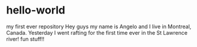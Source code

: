 # hello-world
my first ever repository
Hey guys my name is Angelo and I live in Montreal, Canada. Yesterday I went rafting for the first time ever in the St Lawrence river! fun stuff!!
